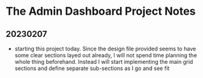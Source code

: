 # The Admin Dashboard Project Notes

## 20230207
- starting this project today. Since the design file provided seems to have some clear sections layed out already, I will not spend time planning the whole thing beforehand. Instead I will start implementing the main grid sections and define separate sub-sections as I go and see fit